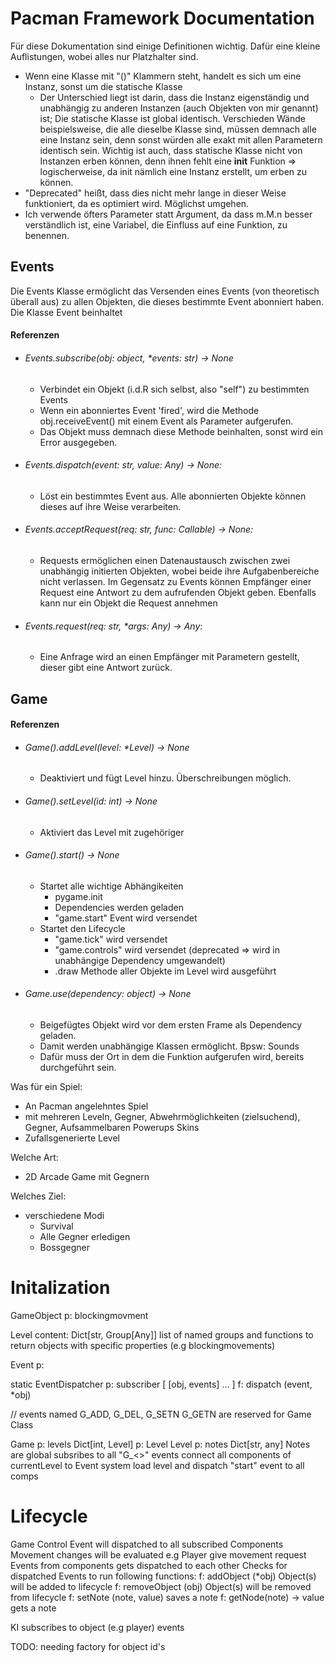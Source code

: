 # Pacman Framework Documentation
Für diese Dokumentation sind einige Definitionen wichtig. Dafür eine kleine Auflistungen, wobei alles nur Platzhalter sind.
- Wenn eine Klasse mit "()" Klammern steht, handelt es sich um eine Instanz, sonst um die statische Klasse 
  - Der Unterschied liegt ist darin, dass die Instanz eigenständig und unabhängig zu anderen Instanzen (auch Objekten von mir genannt) ist; Die statische Klasse ist global identisch. Verschieden Wände beispielsweise, die alle dieselbe Klasse sind, müssen demnach alle eine Instanz sein, denn sonst würden alle exakt mit allen Parametern identisch sein. Wichtig ist auch, dass statische Klasse nicht von Instanzen erben können, denn ihnen fehlt eine __init__ Funktion => logischerweise, da init nämlich eine Instanz erstellt, um erben zu können.    
- "Deprecated" heißt, dass dies nicht mehr lange in dieser Weise funktioniert, da es optimiert wird. Möglichst umgehen.
- Ich verwende öfters Parameter statt Argument, da dass m.M.n besser verständlich ist, eine Variabel, die Einfluss auf eine Funktion, zu benennen.

## Events
Die Events Klasse ermöglicht das Versenden eines Events (von theoretisch überall aus) zu allen Objekten, die dieses bestimmte Event abonniert haben. Die Klasse Event beinhaltet
#### Referenzen 
- ###### Events.subscribe(obj: object, *events: str) -> None
  - Verbindet ein Objekt (i.d.R sich selbst, also "self") zu bestimmten Events
  - Wenn ein abonniertes Event 'fired', wird die Methode obj.receiveEvent() mit einem Event als Parameter aufgerufen.
  - Das Objekt muss demnach diese Methode beinhalten, sonst wird ein Error ausgegeben.
- ###### Events.dispatch(event: str, value: Any) -> None:
  - Löst ein bestimmtes Event aus. Alle abonnierten Objekte können dieses auf ihre Weise verarbeiten.
- ###### Events.acceptRequest(req: str, func: Callable) -> None:
  - Requests ermöglichen einen Datenaustausch zwischen zwei unabhängig initierten Objekten, wobei beide ihre Aufgabenbereiche nicht verlassen. Im Gegensatz zu Events können Empfänger einer Request eine Antwort zu dem aufrufenden Objekt geben. Ebenfalls kann nur ein Objekt die Request annehmen 
- ###### Events.request(req: str, *args: Any) -> Any:
  - Eine Anfrage wird an einen Empfänger mit Parametern gestellt, dieser gibt eine Antwort zurück. 
## Game
#### Referenzen
- ###### Game().addLevel(level: *Level) -> None
  - Deaktiviert und fügt Level hinzu. Überschreibungen möglich.
- ###### Game().setLevel(id: int) -> None
  - Aktiviert das Level mit zugehöriger
- ###### Game().start() -> None
  - Startet alle wichtige Abhängikeiten
    - pygame.init
    - Dependencies werden geladen
    - "game.start" Event wird versendet
  - Startet den Lifecycle
    - "game.tick" wird versendet
    - "game.controls" wird versendet (deprecated => wird in unabhängige Dependency umgewandelt)
    - .draw Methode aller Objekte im Level wird ausgeführt
- ###### Game.use(dependency: object) -> None
  - Beigefügtes Objekt wird vor dem ersten Frame als Dependency geladen.
  - Damit werden unabhängige Klassen ermöglicht. Bpsw: Sounds
  - Dafür muss der Ort in dem die Funktion aufgerufen wird, bereits durchgeführt sein. 


Was für ein Spiel:
- An Pacman angelehntes Spiel
 - mit mehreren Leveln, Gegner, Abwehrmöglichkeiten (zielsuchend), Gegner, Aufsammelbaren   Powerups Skins
 - Zufallsgenerierte Level 
 

Welche Art:
 - 2D Arcade Game mit Gegnern

Welches Ziel:
 - verschiedene Modi
    - Survival
    - Alle Gegner erledigen
    - Bossgegner


# Initalization
GameObject
   p: blockingmovment

Level
   content: Dict[str, Group[Any]]
   list of named groups and functions to return objects with specific properties (e.g blockingmovements)

Event
   p: 

static EventDispatcher
   p: subscriber 
      [ [obj, events] ... ]
   f: dispatch (event, *obj)

   // events named G_ADD, G_DEL, G_SETN G_GETN are reserved for Game Class 


Game
   p: levels
      Dict[int, Level]
   p: Level
      Level
   p: notes
      Dict[str, any]
      Notes are global 
   subsribes to all "G_<>" events
   connect all components of currentLevel to Event system
   load level and dispatch "start" event to all comps


# Lifecycle
Game
   Control Event will dispatched to all subscribed Components
   Movement changes will be evaluated
      e.g Player give movement request
   Events from components gets dispatched to each other
   Checks for dispatched Events to run following functions:
   f: addObject (*obj)
      Object(s) will be added to lifecycle
   f: removeObject (obj)
      Object(s) will be removed from lifecycle
   f: setNote (note, value)
      saves a note
   f: getNode(note) -> value
      gets a note

KI
   subscribes to object (e.g player) events 

TODO:
needing factory for object id's